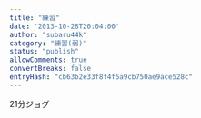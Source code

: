 ```yaml
---
title: "練習"
date: '2013-10-28T20:04:00'
author: "subaru44k"
category: "練習(弱)"
status: "publish"
allowComments: true
convertBreaks: false
entryHash: "cb63b2e33f8f4f5a9cb750ae9ace528c"
---
```

21分ジョグ

